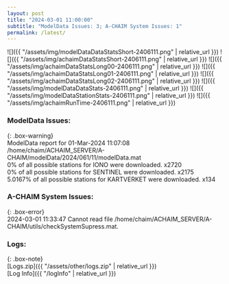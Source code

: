 ```yaml
---
layout: post
title: "2024-03-01 11:00:00"
subtitle: "ModelData Issues: 3; A-CHAIM System Issues: 1"
permalink: /latest/
---
```


![]({{ "/assets/img/modelDataDataStatsShort-2406111.png" | relative_url }})
![]({{ "/assets/img/achaimDataStatsShort-2406111.png" | relative_url }})
![]({{ "/assets/img/achaimDataStatsLong00-2406111.png" | relative_url }})
![]({{ "/assets/img/achaimDataStatsLong01-2406111.png" | relative_url }})
![]({{ "/assets/img/achaimDataStatsLong02-2406111.png" | relative_url }})
![]({{ "/assets/img/modelDataDataStats-2406111.png" | relative_url }})
![]({{ "/assets/img/modelDataStationStats-2406111.png" | relative_url }})
![]({{ "/assets/img/achaimRunTime-2406111.png" | relative_url }})


### ModelData Issues:  
  
{: .box-warning}  
 ModelData report for 01-Mar-2024 11:07:08   
 /home/chaim/ACHAIM_SERVER/A-CHAIM/modelData/2024/061/11/modelData.mat   
 0% of all possible stations for IONO were downloaded. x2720   
 0% of all possible stations for SENTINEL were downloaded. x2175   
 5.0167% of all possible stations for KARTVERKET were downloaded. x134   
  
### A-CHAIM System Issues:  
  
{: .box-error}  
2024-03-01 11:33:47 Cannot read file /home/chaim/ACHAIM_SERVER/A-CHAIM/utils/checkSystemSupress.mat.  

### Logs:  
  
{: .box-note}  
[Logs.zip]({{ "/assets/other/logs.zip" | relative_url }})  
[Log Info]({{ "/logInfo" | relative_url }})  
